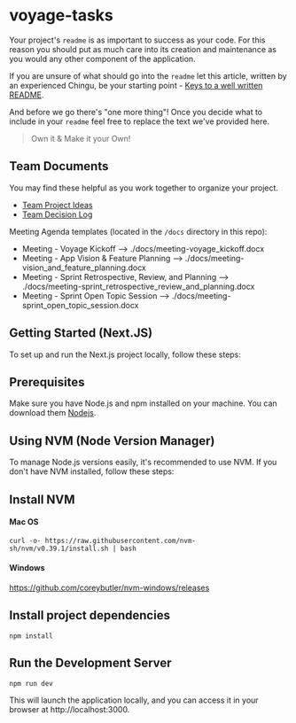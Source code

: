 # voyage-tasks

Your project's `readme` is as important to success as your code. For 
this reason you should put as much care into its creation and maintenance
as you would any other component of the application.

If you are unsure of what should go into the `readme` let this article,
written by an experienced Chingu, be your starting point - 
[Keys to a well written README](https://tinyurl.com/yk3wubft).

And before we go there's "one more thing"! Once you decide what to include
in your `readme` feel free to replace the text we've provided here.

> Own it & Make it your Own!

## Team Documents

You may find these helpful as you work together to organize your project.

- [Team Project Ideas](./docs/team_project_ideas.md)
- [Team Decision Log](./docs/team_decision_log.md)

Meeting Agenda templates (located in the `/docs` directory in this repo):

- Meeting - Voyage Kickoff --> ./docs/meeting-voyage_kickoff.docx
- Meeting - App Vision & Feature Planning --> ./docs/meeting-vision_and_feature_planning.docx
- Meeting - Sprint Retrospective, Review, and Planning --> ./docs/meeting-sprint_retrospective_review_and_planning.docx
- Meeting - Sprint Open Topic Session --> ./docs/meeting-sprint_open_topic_session.docx

## Getting Started (Next.JS)

To set up and run the Next.js project locally, follow these steps:

## Prerequisites

Make sure you have Node.js and npm installed on your machine. You can download them [Nodejs](https://nodejs.org/).

## Using NVM (Node Version Manager)

To manage Node.js versions easily, it's recommended to use NVM. If you don't have NVM installed, follow these steps:

## Install NVM

#### Mac OS
```
curl -o- https://raw.githubusercontent.com/nvm-sh/nvm/v0.39.1/install.sh | bash
```

#### Windows
https://github.com/coreybutler/nvm-windows/releases

## Install project dependencies

```
npm install
```

## Run the Development Server

```
npm run dev
```
This will launch the application locally, and you can access it in your browser at http://localhost:3000.